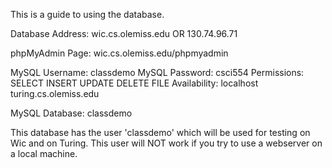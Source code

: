This is a guide to using the database.

Database Address:		wic.cs.olemiss.edu
						OR
						130.74.96.71
						
phpMyAdmin Page:		wic.cs.olemiss.edu/phpmyadmin

MySQL Username:			classdemo
MySQL Password:			csci554
Permissions:			SELECT
						INSERT
						UPDATE
						DELETE
						FILE
Availability:			localhost
						turing.cs.olemiss.edu
						
MySQL Database:			classdemo

This database has the user 'classdemo' which will be used for testing on Wic and on Turing. 
This user will NOT work if you try to use a webserver on a local machine.